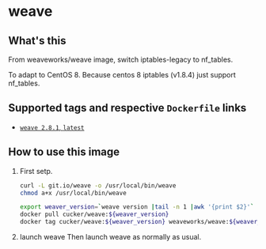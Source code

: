 # weave

## What's this
From weaveworks/weave image,  switch iptables-legacy to nf_tables.

To adapt to CentOS 8. Because centos 8 iptables (v1.8.4) just support nf_tables.

## Supported tags and respective `Dockerfile` links
* [`weave 2.8.1`, `latest`](https://github.com/cucker0/dockerfile/blob/main/weave//Dockerfile_2.8.1)

## How to use this image
1. First setp.

    ```bash
    curl -L git.io/weave -o /usr/local/bin/weave
    chmod a+x /usr/local/bin/weave

    export weaver_version=`weave version |tail -n 1 |awk '{print $2}'`
    docker pull cucker/weave:${weaver_version}
    docker tag cucker/weave:${weaver_version} weaveworks/weave:${weaver_version}
    ```

2.  launch weave
Then launch weave as normally as usual.